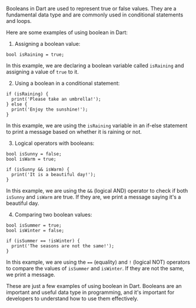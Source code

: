 Booleans in Dart are used to represent true or false values. They are a fundamental data type and are commonly used in conditional statements and loops.

Here are some examples of using boolean in Dart:

1. Assigning a boolean value:

```
bool isRaining = true;
```
In this example, we are declaring a boolean variable called `isRaining` and assigning a value of `true` to it.

2. Using a boolean in a conditional statement:
```
if (isRaining) {
  print('Please take an umbrella!');
} else {
  print('Enjoy the sunshine!');
}
```
In this example, we are using the `isRaining` variable in an if-else statement to print a message based on whether it is raining or not.

3. Logical operators with booleans:
```
bool isSunny = false;
bool isWarm = true;

if (isSunny && isWarm) {
  print('It is a beautiful day!');
}
```
In this example, we are using the `&&` (logical AND) operator to check if both `isSunny` and `isWarm` are true. If they are, we print a message saying it's a beautiful day.

4. Comparing two boolean values:
```
bool isSummer = true;
bool isWinter = false;

if (isSummer == !isWinter) {
  print('The seasons are not the same!');
}
```
In this example, we are using the `==` (equality) and `!` (logical NOT) operators to compare the values of `isSummer` and `isWinter`. If they are not the same, we print a message.

These are just a few examples of using boolean in Dart. Booleans are an important and useful data type in programming, and it's important for developers to understand how to use them effectively.